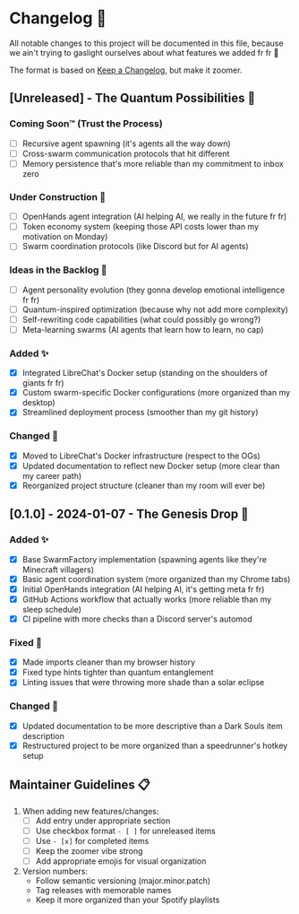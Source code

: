 # Changelog 📝

All notable changes to this project will be documented in this file, because we ain't trying to gaslight ourselves about what features we added fr fr 🤔

The format is based on [Keep a Changelog](https://keepachangelog.com/en/1.0.0/), but make it zoomer.

## [Unreleased] - The Quantum Possibilities 🌌

### Coming Soon™️ (Trust the Process)
- [ ] Recursive agent spawning (it's agents all the way down)
- [ ] Cross-swarm communication protocols that hit different
- [ ] Memory persistence that's more reliable than my commitment to inbox zero

### Under Construction 🚧
- [ ] OpenHands agent integration (AI helping AI, we really in the future fr fr)
- [ ] Token economy system (keeping those API costs lower than my motivation on Monday)
- [ ] Swarm coordination protocols (like Discord but for AI agents)

### Ideas in the Backlog 💭
- [ ] Agent personality evolution (they gonna develop emotional intelligence fr fr)
- [ ] Quantum-inspired optimization (because why not add more complexity)
- [ ] Self-rewriting code capabilities (what could possibly go wrong?)
- [ ] Meta-learning swarms (AI agents that learn how to learn, no cap)

### Added ✨
- [x] Integrated LibreChat's Docker setup (standing on the shoulders of giants fr fr)
- [x] Custom swarm-specific Docker configurations (more organized than my desktop)
- [x] Streamlined deployment process (smoother than my git history)

### Changed 🔄
- [x] Moved to LibreChat's Docker infrastructure (respect to the OGs)
- [x] Updated documentation to reflect new Docker setup (more clear than my career path)
- [x] Reorganized project structure (cleaner than my room will ever be)

## [0.1.0] - 2024-01-07 - The Genesis Drop 🚀

### Added ✨
- [x] Base SwarmFactory implementation (spawning agents like they're Minecraft villagers)
- [x] Basic agent coordination system (more organized than my Chrome tabs)
- [x] Initial OpenHands integration (AI helping AI, it's getting meta fr fr)
- [x] GitHub Actions workflow that actually works (more reliable than my sleep schedule)
- [x] CI pipeline with more checks than a Discord server's automod

### Fixed 🔧
- [x] Made imports cleaner than my browser history
- [x] Fixed type hints tighter than quantum entanglement
- [x] Linting issues that were throwing more shade than a solar eclipse

### Changed 🔄
- [x] Updated documentation to be more descriptive than a Dark Souls item description
- [x] Restructured project to be more organized than a speedrunner's hotkey setup

## Maintainer Guidelines 📋

1. When adding new features/changes:
   - [ ] Add entry under appropriate section
   - [ ] Use checkbox format `- [ ]` for unreleased items
   - [ ] Use `- [x]` for completed items
   - [ ] Keep the zoomer vibe strong
   - [ ] Add appropriate emojis for visual organization

2. Version numbers:
   - Follow semantic versioning (major.minor.patch)
   - Tag releases with memorable names
   - Keep it more organized than your Spotify playlists
